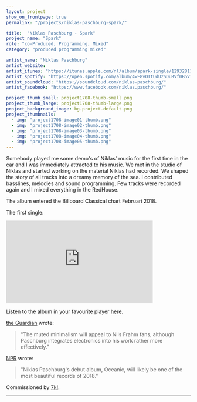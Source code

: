 ```yaml
---
layout: project
show_on_frontpage: true
permalink: "/projects/niklas-paschburg-spark/"

title:  "Niklas Paschburg - Spark"
project_name: "Spark"
role: "co-Produced, Programming, Mixed"
category: "produced programming mixed"

artist_name: "Niklas Paschburg"
artist_website:
artist_itunes: "https://itunes.apple.com/nl/album/spark-single/1293281162?l=en"
artist_spotify: "https://open.spotify.com/album/4wF8vOTtUdUzSDuRVf0B5V?si=_MRRB35hQdSlRzK3ryg1hQ"
artist_soundcloud: "https://soundcloud.com/niklas-paschburg/"
artist_facebook: "https://www.facebook.com/niklas.paschburg/"

project_thumb_small: project1708-thumb-small.png
project_thumb_large: project1708-thumb-large.png
project_background_image: bg-project-default.png
project_thumbnails:
  - img: "project1708-image01-thumb.png"
  - img: "project1708-image02-thumb.png"
  - img: "project1708-image03-thumb.png"
  - img: "project1708-image04-thumb.png"
  - img: "project1708-image05-thumb.png"
---
```


Somebody played me some demo's of Niklas' music for the first time in the car and I was immediately attracted to his music. We met in the studio of Niklas and started working on the material Niklas had recorded. We shaped the story of all tracks into a dreamy memory of the sea. I contributed basslines, melodies and sound programming. Few tracks were recorded again and I mixed everything in the RedHouse.

The album entered the Billboard Classical chart Februari 2018.

The first single:

<iframe width="400" height="225" src="https://www.youtube.com/embed/6p_YD68O5ho?rel=0" frameborder="0" gesture="media" allow="encrypted-media" allowfullscreen></iframe>

Listen to the album in your favourite player [here](https://7k.lnk.to/Oceanic).

[the Guardian](https://www.theguardian.com/music/2018/mar/01/brad-mehldau-after-bach-contemporary-album-review) wrote:
>"The muted minimalism will appeal to Nils Frahm fans, although Paschburg integrates electronics into his work rather more effectively."

[NPR](https://www.npr.org/2018/02/01/581018624/first-listen-niklas-paschburg-oceanic) wrote:
>"Niklas Paschburg's debut album, Oceanic, will likely be one of the most beautiful records of 2018."

Commissioned by [7k!](http://7klassik.com).

---
